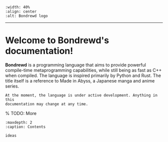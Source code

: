 ```{image} ../../media/logo.png
:width: 40%
:align: center
:alt: Bondrewd logo
```
---
Welcome to Bondrewd's documentation!
====================================

**Bondrewd** is a programming language that aims to provide powerful
compile-time metaprogramming capabilities, while still being as fast as C++
when compiled. The language is inspired primarily by Python and Rust. The title
itself is a reference to Made in Abyss, a Japanese manga and anime series.

```{note}
At the moment, the language is under active development. Anything in this
documentation may change at any time.
```

% TODO: More

```{toctree}
:maxdepth: 2
:caption: Contents

ideas
```
